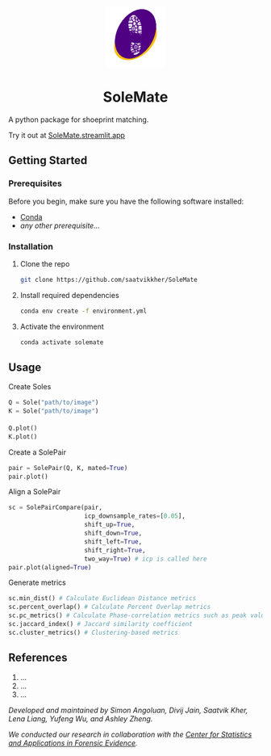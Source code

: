 <!-- PROJECT LOGO -->
<div align="center">
  <a href="https://github.com/saatvikkher/SoleMate/blob/main/logo.png">
    <img src="logo.png" alt="Logo" width="120" height="120">
  </a>
  <h1 align="center">SoleMate</h1>
</div>

A python package for shoeprint matching.

Try it out at [SoleMate.streamlit.app](https://solemate.streamlit.app/)

<!-- 
### Deliverables
- Extract edges from a shoeprint
- Novel Iterative Closest Point (ICP) implementation for improved alignment
- Calculate Similarity Metrics to assess alignment
 -->
 
## Getting Started

### Prerequisites

Before you begin, make sure you have the following software installed:

- [Conda](https://docs.conda.io/projects/conda/en/latest/user-guide/install/index.html)
- *any other prerequisite...*

### Installation

1. Clone the repo
   ```sh
   git clone https://github.com/saatvikkher/SoleMate
   ```
2. Install required dependencies
   ```sh
   conda env create -f environment.yml
   ```
3. Activate the environment
   ```sh
   conda activate solemate
   ```
## Usage

Create Soles
```python
Q = Sole("path/to/image")
K = Sole("path/to/image")

Q.plot()
K.plot()
```
Create a SolePair
```python
pair = SolePair(Q, K, mated=True)
pair.plot()
```

Align a SolePair
```python
sc = SolePairCompare(pair, 
                     icp_downsample_rates=[0.05],
                     shift_up=True,
                     shift_down=True,
                     shift_left=True,
                     shift_right=True,
                     two_way=True) # icp is called here
pair.plot(aligned=True)
```
Generate metrics
```python
sc.min_dist() # Calculate Euclidean Distance metrics
sc.percent_overlap() # Calculate Percent Overlap metrics
sc.pc_metrics() # Calculate Phase-correlation metrics such as peak value, MSE, correlation coefficient
sc.jaccard_index() # Jaccard similarity coefficient
sc.cluster_metrics() # Clustering-based metrics
```


## References
1. ...
2. ...
3. ...


*Developed and maintained by Simon Angoluan, Divij Jain, Saatvik Kher, Lena Liang, Yufeng Wu, and Ashley Zheng.*

*We conducted our research in collaboration with the [Center for Statistics and Applications in Forensic Evidence](https://forensicstats.org/).*
